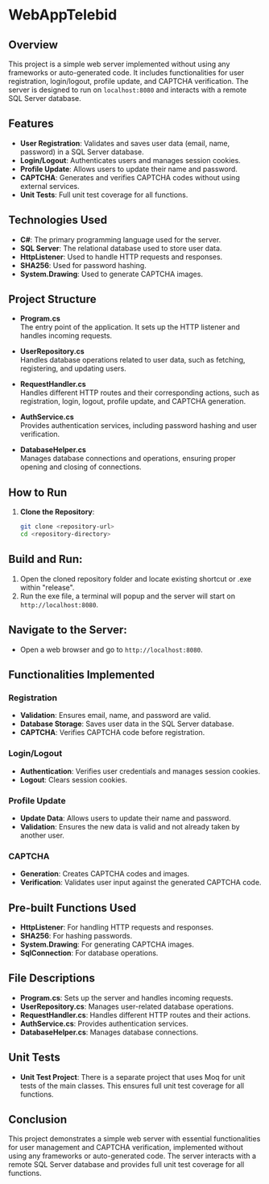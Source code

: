 # WebAppTelebid

## Overview
This project is a simple web server implemented without using any frameworks or auto-generated code. It includes functionalities for user registration, login/logout, profile update, and CAPTCHA verification. The server is designed to run on `localhost:8080` and interacts with a remote SQL Server database.

## Features
- **User Registration**: Validates and saves user data (email, name, password) in a SQL Server database.
- **Login/Logout**: Authenticates users and manages session cookies.
- **Profile Update**: Allows users to update their name and password.
- **CAPTCHA**: Generates and verifies CAPTCHA codes without using external services.
- **Unit Tests**: Full unit test coverage for all functions.

## Technologies Used
- **C#**: The primary programming language used for the server.
- **SQL Server**: The relational database used to store user data.
- **HttpListener**: Used to handle HTTP requests and responses.
- **SHA256**: Used for password hashing.
- **System.Drawing**: Used to generate CAPTCHA images.

## Project Structure

- **Program.cs**  
  The entry point of the application. It sets up the HTTP listener and handles incoming requests.

- **UserRepository.cs**  
  Handles database operations related to user data, such as fetching, registering, and updating users.

- **RequestHandler.cs**  
  Handles different HTTP routes and their corresponding actions, such as registration, login, logout, profile update, and CAPTCHA generation.

- **AuthService.cs**  
  Provides authentication services, including password hashing and user verification.

- **DatabaseHelper.cs**  
  Manages database connections and operations, ensuring proper opening and closing of connections.

## How to Run

1. **Clone the Repository**:
   ```bash
   git clone <repository-url>
   cd <repository-directory>

## Build and Run:

1. Open the cloned repository folder and locate existing shortcut or .exe within "release".
2. Run the exe file, a terminal will popup and the server will start on `http://localhost:8080`.

## Navigate to the Server:

- Open a web browser and go to `http://localhost:8080`.

## Functionalities Implemented

### Registration
- **Validation**: Ensures email, name, and password are valid.
- **Database Storage**: Saves user data in the SQL Server database.
- **CAPTCHA**: Verifies CAPTCHA code before registration.

### Login/Logout
- **Authentication**: Verifies user credentials and manages session cookies.
- **Logout**: Clears session cookies.

### Profile Update
- **Update Data**: Allows users to update their name and password.
- **Validation**: Ensures the new data is valid and not already taken by another user.

### CAPTCHA
- **Generation**: Creates CAPTCHA codes and images.
- **Verification**: Validates user input against the generated CAPTCHA code.

## Pre-built Functions Used
- **HttpListener**: For handling HTTP requests and responses.
- **SHA256**: For hashing passwords.
- **System.Drawing**: For generating CAPTCHA images.
- **SqlConnection**: For database operations.

## File Descriptions
- **Program.cs**: Sets up the server and handles incoming requests.
- **UserRepository.cs**: Manages user-related database operations.
- **RequestHandler.cs**: Handles different HTTP routes and their actions.
- **AuthService.cs**: Provides authentication services.
- **DatabaseHelper.cs**: Manages database connections.

## Unit Tests
- **Unit Test Project**: There is a separate project that uses Moq for unit tests of the main classes. This ensures full unit test coverage for all functions.

## Conclusion
This project demonstrates a simple web server with essential functionalities for user management and CAPTCHA verification, implemented without using any frameworks or auto-generated code. The server interacts with a remote SQL Server database and provides full unit test coverage for all functions.

